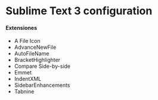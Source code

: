 # Sublime Text 3 configuration

#### Extensiones
- A File Icon
- AdvanceNewFile
- AutoFileName
- BracketHighlighter
- Compare Side-by-side
- Emmet
- IndentXML
- SidebarEnhancements
- Tabnine
